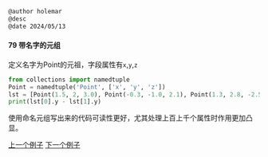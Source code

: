```markdown
@author holemar
@desc 
@date 2024/05/13
```

#### 79  带名字的元组

定义名字为Point的元祖，字段属性有`x`,`y`,`z`

```python
from collections import namedtuple
Point = namedtuple('Point', ['x', 'y', 'z'])  
lst = [Point(1.5, 2, 3.0), Point(-0.3, -1.0, 2.1), Point(1.3, 2.8, -2.5)]
print(lst[0].y - lst[1].y)
```

使用命名元组写出来的代码可读性更好，尤其处理上百上千个属性时作用更加凸显。

[上一个例子](78.md)    [下一个例子](80.md)